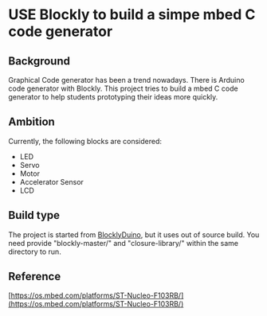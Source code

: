 # USE Blockly to build a simpe mbed C code generator

## Background

Graphical Code generator has been a trend nowadays. There is Arduino code generator with Blockly. This project tries to build
a mbed C code generator to help students prototyping their ideas more quickly.

## Ambition

Currently, the following blocks are considered:

   * LED
   * Servo
   * Motor
   * Accelerator Sensor
   * LCD

## Build type

The project is started from [BlocklyDuino](https://github.com/BlocklyDuino/BlocklyDuino), but it uses
out of source build. You need provide "blockly-master/" and "closure-library/" within the same directory to run.    

## Reference
 
[https://os.mbed.com/platforms/ST-Nucleo-F103RB/](https://os.mbed.com/platforms/ST-Nucleo-F103RB/)

